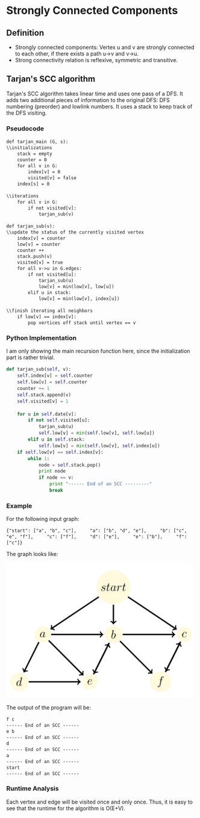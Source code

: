 # Strongly Connected Components

## Definition

* Strongly connected components: Vertex u and v are strongly connected to each other, if there exists a path u-&gt;v and v-&gt;u.
* Strong connectivity relation is reflexive, symmetric and transitive.

## Tarjan's SCC algorithm

Tarjan's SCC algorithm takes linear time and uses one pass of a DFS. It adds two additional pieces of information to the original DFS: DFS numbering \(preorder\) and lowlink numbers. It uses a stack to keep track of the DFS visiting.

### Pseudocode

```text
def tarjan_main (G, s):
\\initializations
    stack = empty
    counter = 0
    for all v in G:
        index[v] = 0
        visited[v] = false
    index[s] = 0

\\iterations
    for all v in G:
        if not visited[v]:
            tarjan_sub(v)

def tarjan_sub(v):
\\update the status of the currently visited vertex
    index[v] = counter
    low[v] = counter
    counter ++
    stack.push(v)
    visited[v] = true
    for all v->u in G.edges:
        if not visited[u]:
            tarjan_sub(u)
            low[v] = min(low[v], low[u])
        elif u in stack:
            low[v] = min(low[v], index[u])

\\finish iterating all neighbors
    if low[v] == index[v]:
        pop vertices off stack until vertex == v
```

### Python Implementation

I am only showing the main recursion function here, since the initialization part is rather trivial.

```python
def tarjan_sub(self, v):
    self.index[v] = self.counter
    self.low[v] = self.counter
    counter += 1
    self.stack.append(v)
    self.visited[v] = 1

    for u in self.date[v]:
        if not self.visited[u]:
            tarjan_sub(u)
            self.low[v] = min(self.low[v], self.low[u])
        elif u in self.stack:
            self.low[v] = min(self.low[v], self.index[u])
    if self.low[v] == self.index[v]:
        while 1:
            node = self.stack.pop()
            print node
            if node == v:
                print "------ End of an SCC ---------"
                break
```

### Example

For the following input graph:

```text
{"start": ["a", "b", "c"],     "a": ["b", "d", "e"],     "b": ["c", "e", "f"],     "c": ["f"],     "d": ["e"],     "e": ["b"],     "f":["c"]}
```

The graph looks like:

![Sample input graph](../.gitbook/assets/example%20%281%29.jpg)

The output of the program will be:

```text
f c 
------ End of an SCC ------ 
e b 
------ End of an SCC ------ 
d 
------ End of an SCC ------ 
a 
------ End of an SCC ------ 
start 
------ End of an SCC ------
```

### Runtime Analysis

Each vertex and edge will be visited once and only once. Thus, it is easy to see that the runtime for the algorithm is O\(E+V\).

